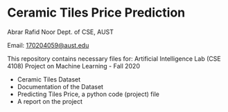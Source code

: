 # Ceramic Tiles Price Prediction
 
Abrar Rafid Noor
Dept. of CSE, AUST

Email: 170204059@aust.edu

This repository contains necessary files for: 
Artificial Intelligence Lab (CSE 4108) Project on Machine Learning - Fall 2020

- Ceramic Tiles Dataset 
- Documentation of the Dataset 
- Predicting Tiles Price, a python code (project) file
- A report on the project 

